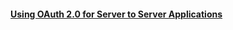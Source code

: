 #### [Using OAuth 2.0 for Server to Server Applications](https://developers.google.com/identity/protocols/OAuth2ServiceAccount)




